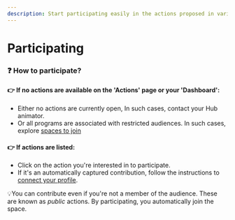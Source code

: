 ```yaml
---
description: Start participating easily in the actions proposed in various programs.
---
```


# Participating

### :question: How to participate? <a href="#comment-participer" id="comment-participer"></a>

#### ​👉 If no actions are available on the 'Actions' page or your 'Dashboard':

* Either no actions are currently open, In such cases, contact your Hub animator.
* Or all programs are associated with restricted audiences. In such cases, explore [spaces to join](../collaborating-in-spaces/)

#### ​👉 If actions are listed:

* Click on the action you're interested in to participate.
* If it's an automatically captured contribution, follow the instructions to [connect your profile](../connecting-your-apps/).

​💡You can contribute even if you're not a member of the audience. These are known as _public_ actions. By participating, you automatically join the space.
